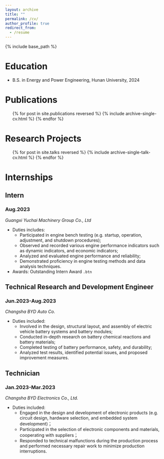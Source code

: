 ```yaml
---
layout: archive
title: ""
permalink: /cv/
author_profile: true
redirect_from:
  - /resume
---
```



{% include base_path %}

Education
======
* B.S. in Energy and Power Engineering, Hunan University, 2024

Publications
======
  <ul>{% for post in site.publications reversed %}
    {% include archive-single-cv.html %}
  {% endfor %}</ul>

Research Projects
======
  <ul>{% for post in site.talks reversed %}
    {% include archive-single-talk-cv.html  %}
  {% endfor %}</ul>

# Internships

## Intern

### Aug.2023

<var>Guangxi Yuchai Machinery Group Co., Ltd<var>
* Duties includes:
  * Participated in engine bench testing (e.g. startup, operation, adjustment, and shutdown procedures);
  * Observed and recorded various engine performance indicators such as dynamic indicators, and economic indicators;
  * Analyzed and evaluated engine performance and reliability;
  * Demonstrated proficiency in engine testing methods and data analysis techniques.
* Awards: Outstanding Intern Award `.btn`

## Technical Research and Development Engineer

### Jun.2023-Aug.2023

<var>Changsha BYD Auto Co.<var>
* Duties included:
  * Involved in the design, structural layout, and assembly of electric vehicle battery systems and battery modules;
  * Conducted in-depth research on battery chemical reactions and battery materials;
  * Completed testing of battery performance, safety, and durability;
  * Analyzed test results, identified potential issues, and proposed improvement measures.

## Technician

### Jan.2023-Mar.2023

<var>Changsha BYD Electronics Co., Ltd.<var>
* Duties included:
  * Engaged in the design and development of electronic products (e.g. circuit design, hardware selection, and embedded system development)；
  * Participated in the selection of electronic components and materials, cooperating with suppliers；
  * Responded to technical malfunctions during the production process and performed necessary repair work to minimize production interruptions.
